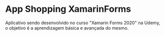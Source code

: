 # App Shopping XamarinForms
Aplicativo sendo desenvolvido no curso "Xamarin Forms 2020" na Udemy, o objetivo é a aprendizagem básica e avançada do mesmo.
